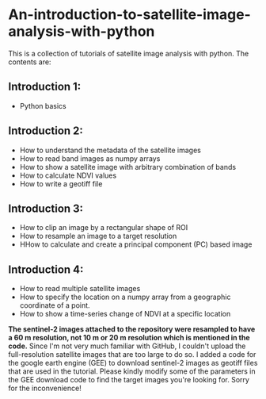 # An-introduction-to-satellite-image-analysis-with-python
This is a collection of tutorials of satellite image analysis with python. 
The contents are:
## Introduction 1: 
- Python basics
## Introduction 2:
- How to understand the metadata of the satellite images
- How to read band images as numpy arrays
- How to show a satellite image with arbitrary combination of bands
- How to calculate NDVI values
- How to write a geotiff file
## Introduction 3:
- How to clip an image by a rectangular shape of ROI
- How to resample an image to a target resolution
- HHow to calculate and create a principal component (PC) based image
## Introduction 4:
- How to read multiple satellite images
- How to specify the location on a numpy array from a geographic coordinate of a point.
- How to show a time-series change of NDVI at a specific location




**The sentinel-2 images attached to the repository were resampled to have a 60 m resolution, not 10 m or 20 m resolution which is mentioned in the code.**
Since I'm not very much familiar with GitHub, I couldn't upload the full-resolution satellite images that are too large to do so. I added a code for the google earth engine (GEE) to download sentinel-2 images as geotiff files that are used in the tutorial. Please kindly modify some of the parameters in the GEE download code to find the target images you're looking for. Sorry for the inconvenience!


